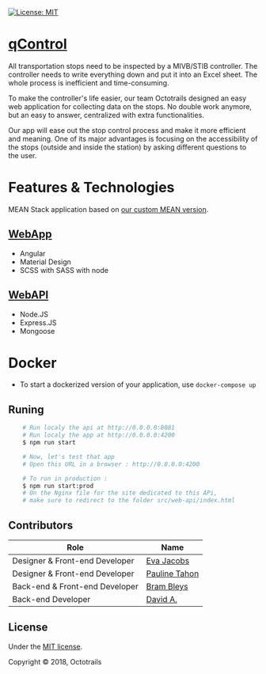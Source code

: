 [![License: MIT](https://img.shields.io/badge/License-MIT-blue.svg)](https://opensource.org/licenses/MIT)

# [qControl](https://qcontrol.be)

All transportation stops need to be inspected by a MIVB/STIB controller. The controller needs to write everything down and put it into an Excel sheet. The whole process is inefficient and time-consuming.

To make the controller's life easier, our team Octotrails designed an easy web application for collecting data on the stops. No double work anymore, but an easy to answer, centralized with extra functionalities.

Our app will ease out the stop control process and make it more efficient and meaning.
One of its major advantages is focusing on the accessibility of the stops (outside and inside the station) by asking different questions to the user.

# Features & Technologies

MEAN Stack application based on [our custom MEAN version](https://github.com/Dakad/mean-octotrails-starter).

## [ WebApp][frontend]

- Angular
- Material Design
- SCSS with SASS with node

## [WebAPI][backend]

- Node.JS
- Express.JS
- Mongoose

# Docker

- To start a dockerized version of your application, use `docker-compose up`

## Runing

```bash
    # Run localy the api at http://0.0.0.0:8081
    # Run localy the app at http://0.0.0.0:4200
    $ npm run start

    # Now, let's test that app
    # Open this URL in a browser : http://0.0.0.0:4200

    # To run in production :
    $ npm run start:prod
    # On the Nginx file for the site dedicated to this APi,
    # make sure to redirect to the folder src/web-api/index.html
```

## Contributors

| Role                           | Name                                             |
| ------------------------------ | ------------------------------------------------ |
| Designer & Front-end Developer | [Eva Jacobs](https://github.com/evajacobs)       |
| Designer & Front-end Developer | [Pauline Tahon](https://github.com/PaulineTahon) |
| Back-end & Front-end Developer | [Bram Bleys](https://github.com/BramBleys)       |
| Back-end Developer             | [David A.](https://github.com/Dakad)             |

## License

Under the [MIT license][info-license].

Copyright &copy; 2018, Octotrails

[info-license]: ./LICENSE
[info-node]: ./package.json
[backend]: ./src/web-api/
[frontend]: ./src/web-app/
